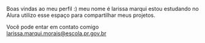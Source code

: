 Boas vindas ao meu perfil :)
meu nome é larissa marqui
estou estudando no Alura
utilizo esse espaço para compartilhar meus projetos.

Você pode entar em contato comigo
larissa.marqui.morais@escola.pr.gov.br
